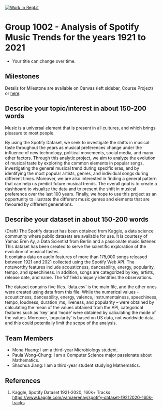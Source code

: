 [![Work in Repl.it](https://classroom.github.com/assets/work-in-replit-14baed9a392b3a25080506f3b7b6d57f295ec2978f6f33ec97e36a161684cbe9.svg)](https://classroom.github.com/online_ide?assignment_repo_id=361084&assignment_repo_type=GroupAssignmentRepo)
# Group 1002 - Analysis of Spotify Music Trends for the years 1921 to 2021

- Your title can change over time.

## Milestones

Details for Milestone are available on Canvas (left sidebar, Course Project) or [here](https://firas.moosvi.com/courses/data301/project/milestone01.html).

## Describe your topic/interest in about 150-200 words

Music is a universal element that is present in all cultures, and which brings pleasure to most people. 

By using the Spotify Dataset, we seek to investigate the shifts in musical taste throughout the years as musical preferences change under the influence of new technology, political movements, social media, and many other factors. Through this analytic project, we aim to analyze the evolution of musical taste by exploring the common elements in popular songs, investigating the general musical trend during specific eras, and by identifying the most popular artists, genres, and individual songs during different times. Moreover, we are also interested in finding a general pattern that can help us predict future musical trends. The overall goal is to create a dashboard to visualize the data and to present the shift in musical preference over the last 100 years. Finally, we hope to use this project as an opportunity to illustrate the different music genres and elements that are favoured by different generations.

## Describe your dataset in about 150-200 words

(Draft)
The Spotify dataset has been obtained from Kaggle, a data science community where public datasets are available for use. It is courtesy of Yamac Eren Ay, a Data Scientist from Berlin and a passionate music listener. This dataset has been created to serve the scientific exploration of the evolution of musical tastes.  
It contains data on audio features of more than 175,000 songs released between 1921 and 2021 collected using the Spotify Web API. The noteworthy features include acousticness, danceability, energy, popularity, tempo, and speechiness. In addition, songs are categorized by key, artists, release date, and name. The ‘id’ field uniquely identifies the observations.   

The dataset contains five files. ‘data.csv’ is the main file, and the other ones were created using data from this file. While the numerical values - acousticness, danceability, energy, valence, instrumentalness, speechiness, tempo, loudness, duration_ms, liveness, and popularity – were obtained by calculating the mean of the values obtained from the API, categorical features such as ‘key’ and ‘mode’ were obtained by calculating the mode of the values. Moreover, ‘popularity’ is based on US data, not worldwide data, and this could potentially limit the scope of the analysis.
 

## Team Members

- Mona Huang: I am a third-year Microbiology student.
- Paula Wong-Chung: I am a Computer Science major passionate about Mathematics.
- Shaohua Jiang: I am a third-year student studying Mathematics.

## References

1. Kaggle, Spotify Dataset 1921-2020, 160k+ Tracks 
https://www.kaggle.com/yamaerenay/spotify-dataset-19212020-160k-tracks
